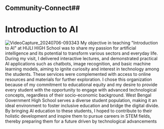 ## Community-Connect##
# Introduction to AI #
![VideoCapture_20240706-093343](https://github.com/user-attachments/assets/e6b31177-6b77-461c-bc64-8e846620a53c)
My objective in teaching "Introduction to AI" at HIJLI HIGH School was to share my
passion for artificial intelligence and its potential to transform various sectors and everyday
life. During my visit, I delivered interactive lectures, and demonstrated practical AI
applications such as chatbots, image recognition, and basic machine learning models, aiming to
ignite curiosity and interest in technology among the students. These services were
complemented with access to online resources and materials for further exploration. I chose
this organization because of my commitment to educational equity and my desire to provide
every student with the opportunity to engage with advanced technological concepts, regardless
of their socio-economic background. West Bengal Government High School serves a diverse
student population, making it an ideal environment to foster inclusive education and bridge the
digital divide. By bringing AI education to these students, I hoped to contribute to their holistic
development and inspire them to pursue careers in STEM fields, thereby preparing them for a
future driven by technological advancements
